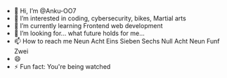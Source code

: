 - 👋 Hi, I’m @Anku-OO7
- 👀 I’m interested in coding, cybersecurity, bikes, Martial arts
- 🌱 I’m currently learning Frontend web development
- 💞️ I’m looking for... what future holds for me...
- 📫 How to reach me Neun Acht Eins Sieben Sechs Null Acht Neun Funf Zwei
- 😄 
- ⚡ Fun fact: You're being watched 

<!---
Anku-OO7/Anku-OO7 is a ✨ special ✨ repository because its `README.md` (this file) appears on your GitHub profile.
You can click the Preview link to take a look at your changes.
--->

